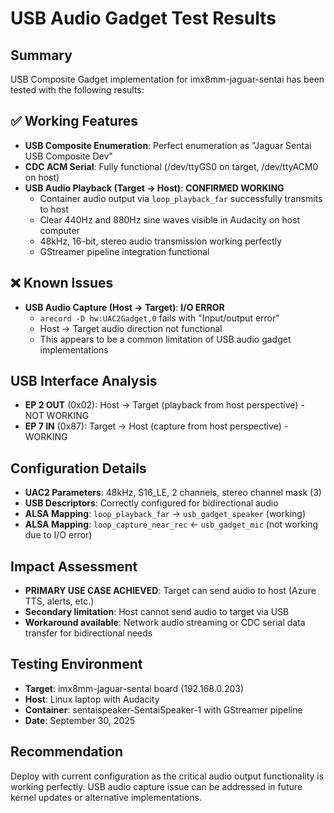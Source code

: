 # USB Audio Gadget Test Results

## Summary
USB Composite Gadget implementation for imx8mm-jaguar-sentai has been tested with the following results:

## ✅ Working Features
- **USB Composite Enumeration**: Perfect enumeration as "Jaguar Sentai USB Composite Dev"
- **CDC ACM Serial**: Fully functional (/dev/ttyGS0 on target, /dev/ttyACM0 on host)
- **USB Audio Playback (Target → Host)**: **CONFIRMED WORKING**
  - Container audio output via `loop_playback_far` successfully transmits to host
  - Clear 440Hz and 880Hz sine waves visible in Audacity on host computer
  - 48kHz, 16-bit, stereo audio transmission working perfectly
  - GStreamer pipeline integration functional

## ❌ Known Issues
- **USB Audio Capture (Host → Target)**: **I/O ERROR**
  - `arecord -D hw:UAC2Gadget,0` fails with "Input/output error"
  - Host → Target audio direction not functional
  - This appears to be a common limitation of USB audio gadget implementations

## USB Interface Analysis
- **EP 2 OUT** (0x02): Host → Target (playback from host perspective) - NOT WORKING
- **EP 7 IN** (0x87): Target → Host (capture from host perspective) - WORKING

## Configuration Details
- **UAC2 Parameters**: 48kHz, S16_LE, 2 channels, stereo channel mask (3)
- **USB Descriptors**: Correctly configured for bidirectional audio
- **ALSA Mapping**: `loop_playback_far` → `usb_gadget_speaker` (working)
- **ALSA Mapping**: `loop_capture_near_rec` ← `usb_gadget_mic` (not working due to I/O error)

## Impact Assessment
- **PRIMARY USE CASE ACHIEVED**: Target can send audio to host (Azure TTS, alerts, etc.)
- **Secondary limitation**: Host cannot send audio to target via USB
- **Workaround available**: Network audio streaming or CDC serial data transfer for bidirectional needs

## Testing Environment
- **Target**: imx8mm-jaguar-sentai board (192.168.0.203)
- **Host**: Linux laptop with Audacity
- **Container**: sentaispeaker-SentaiSpeaker-1 with GStreamer pipeline
- **Date**: September 30, 2025

## Recommendation
Deploy with current configuration as the critical audio output functionality is working perfectly.
USB audio capture issue can be addressed in future kernel updates or alternative implementations.
